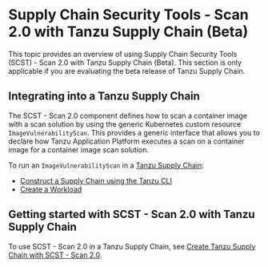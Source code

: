 # Supply Chain Security Tools - Scan 2.0 with Tanzu Supply Chain (Beta)

This topic provides an overview of using Supply Chain Security Tools (SCST) - Scan 2.0 with Tanzu Supply Chain (Beta).  This section is only applicable if you are evaluating the beta release of Tanzu Supply Chain.

## <a id="supply-chain-usage"></a>Integrating into a Tanzu Supply Chain

The SCST - Scan 2.0 component defines how to scan a container image with a scan
solution by using the generic Kubernetes custom resource `ImageVulnerabilityScan`.
This provides a generic interface that allows you to declare how Tanzu
Application Platform executes a scan on a container image for a container
image scan solution.

To run an `ImageVulnerabilityScan` in a [Tanzu Supply Chain](../../supply-chain/about.hbs.md):

- [Construct a Supply Chain using the Tanzu CLI](../../supply-chain/platform-engineering/how-to/supply-chain-authoring/construct-with-cli.hbs.md)
- [Create a Workload](../../supply-chain/development/how-to/discover-workloads.hbs.md)

## <a id="getting-started"></a>Getting started with SCST - Scan 2.0 with Tanzu Supply Chain

To use SCST - Scan 2.0 in a Tanzu Supply Chain, see [Create Tanzu Supply Chain with SCST - Scan 2.0](./create-tanzu-supply-chain.hbs.md).
